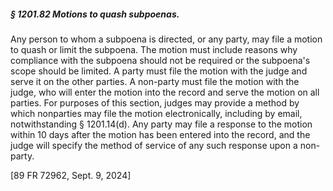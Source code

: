 ##### § 1201.82 Motions to quash subpoenas. #####

Any person to whom a subpoena is directed, or any party, may file a motion to quash or limit the subpoena. The motion must include reasons why compliance with the subpoena should not be required or the subpoena's scope should be limited. A party must file the motion with the judge and serve it on the other parties. A non-party must file the motion with the judge, who will enter the motion into the record and serve the motion on all parties. For purposes of this section, judges may provide a method by which nonparties may file the motion electronically, including by email, notwithstanding § 1201.14(d). Any party may file a response to the motion within 10 days after the motion has been entered into the record, and the judge will specify the method of service of any such response upon a non-party.

[89 FR 72962, Sept. 9, 2024]